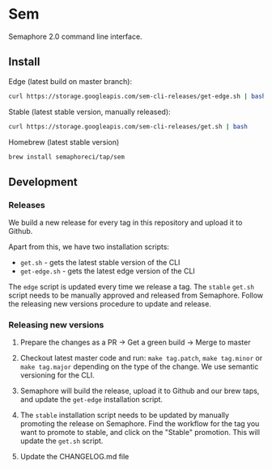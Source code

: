 # Sem

Semaphore 2.0 command line interface.

## Install

Edge (latest build on master branch):

``` bash
curl https://storage.googleapis.com/sem-cli-releases/get-edge.sh | bash
```

Stable (latest stable version, manually released):

``` bash
curl https://storage.googleapis.com/sem-cli-releases/get.sh | bash
```

Homebrew (latest stable version)

```bash
brew install semaphoreci/tap/sem
```

## Development

### Releases

We build a new release for every tag in this repository and upload it to Github.

Apart from this, we have two installation scripts:
 - `get.sh` - gets the latest stable version of the CLI
 - `get-edge.sh` - gets the latest edge version of the CLI

The `edge` script is updated every time we release a tag. The `stable` `get.sh`
script needs to be manually approved and released from Semaphore. Follow the
releasing new versions procedure to update and release.

### Releasing new versions

1. Prepare the changes as a PR -> Get a green build -> Merge to master

2. Checkout latest master code and run: `make tag.patch`, `make tag.minor` or
  `make tag.major` depending on the type of the change. We use semantic
   versioning for the CLI.

3. Semaphore will build the release, upload it to Github and our brew taps, and
   update the `get-edge` installation script.

4. The `stable` installation script needs to be updated by manually promoting
   the release on Semaphore. Find the workflow for the tag you want to promote
   to stable, and click on the "Stable" promotion. This will update the `get.sh`
   script.

5. Update the CHANGELOG.md file
